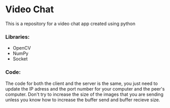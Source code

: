 # Video Chat
This is a repository for a video chat app created using python

### Libraries:
* OpenCV
* NumPy
* Socket

### Code:
The code for both the client and the server is the same, you just need to update the IP adress and the port number for your computer and the peer's computer. Don't try to increase the size of the images that you are sending unless you know how to increase the buffer send and buffer recieve size.
